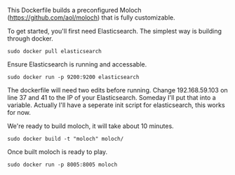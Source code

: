 This Dockerfile builds a preconfigured Moloch (https://github.com/aol/moloch) that is fully customizable.

To get started, you'll first need Elasticsearch. The simplest way is building through docker.

```
sudo docker pull elasticsearch
```

Ensure Elasticsearch is running and accessable.

```
sudo docker run -p 9200:9200 elasticsearch
```

The dockerfile will need two edits before running. Change 192\.168\.59\.103 on line 37 and 41 to the IP of your Elasticsearch. Someday I'll put that into a variable. Actually I'll have a seperate init script for elasticsearch, this works for now.

We're ready to build moloch, it will take about 10 minutes.

```
sudo docker build -t "moloch" moloch/
```

Once built moloch is ready to play.

```
sudo docker run -p 8005:8005 moloch
```